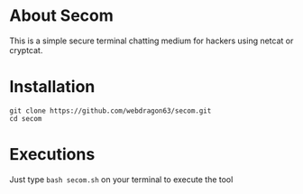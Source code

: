 # About Secom
This is a simple secure terminal chatting medium for hackers using netcat or cryptcat.

# Installation
```shell
git clone https://github.com/webdragon63/secom.git
cd secom
```
# Executions
Just type `bash secom.sh` on your terminal to execute the tool

